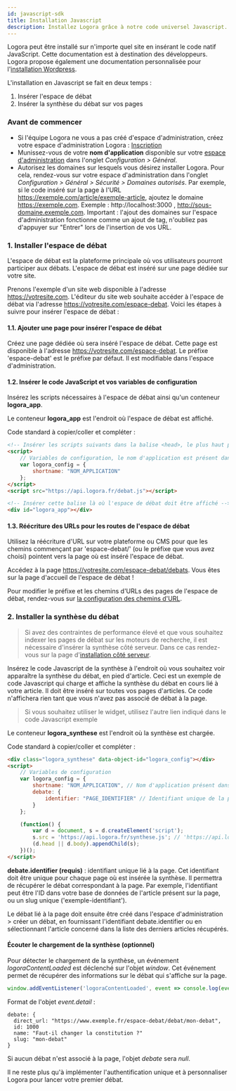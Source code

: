 ```yaml
---
id: javascript-sdk
title: Installation Javascript
description: Installez Logora grâce à notre code universel Javascript.
---
```


Logora peut être installé sur n'importe quel site en insérant le code natif JavaScript. Cette documentation est à destination des développeurs. Logora propose également une documentation personnalisée pour l'[installation Wordpress](installation/wordpress).

L'installation en Javascript se fait en deux temps :
1. Insérer l'espace de débat 
2. Insérer la synthèse du débat sur vos pages
	 
### Avant de commencer 

- Si l'équipe Logora ne vous a pas créé d'espace d'administration, créez votre espace d'administration Logora : [Inscription](https://logora.fr/signup)
- Munissez-vous de votre **nom d'application** disponible sur votre [espace d'administration](https://admin.logora.fr) dans l'onglet *Configuration > Général*.
- Autorisez les domaines sur lesquels vous désirez installer Logora. Pour cela, rendez-vous sur votre espace d'administration dans l'onglet *Configuration > Général > Sécurité > Domaines autorisés*. Par exemple, si le code inséré sur la page à l'URL https://exemple.com/article/exemple-article, ajoutez le domaine https://exemple.com. Exemple : http://localhost:3000 , http://sous-domaine.exemple.com.  Important : l'ajout des domaines sur l'espace d'administration fonctionne comme un ajout de tag, n'oubliez pas d'appuyer sur "Entrer" lors de l'insertion de vos URL.

### 1. Installer l'espace de débat 


L'espace de débat est la plateforme principale où vos utilisateurs pourront participer aux débats. L'espace de débat est inséré sur une page dédiée sur votre site. 


Prenons l'exemple d'un site web disponible à l'adresse https://votresite.com. L'éditeur du site web souhaite accéder à l'espace de débat via l'adresse https://votresite.com/espace-debat. Voici les étapes à suivre pour insérer l'espace de débat :

#### 1.1. Ajouter une page pour insérer l'espace de débat


Créez une page dédiée où sera inséré l'espace de débat. Cette page est disponible à l'adresse https://votresite.com/espace-debat. Le préfixe 'espace-debat' est le préfixe par défaut. Il est modifiable dans l'espace d'administration.


#### 1.2. Insérer le code JavaScript et vos variables de configuration


Insérez les scripts nécessaires à l'espace de débat ainsi qu'un conteneur **logora_app**. 

Le conteneur **logora_app** est l'endroit où l'espace de débat est affiché.

Code standard à copier/coller et compléter : 

```html
<!-- Insérer les scripts suivants dans la balise <head>, le plus haut possible dans la page -->
<script>
    // Variables de configuration, le nom d'application est présent dans votre espace d'administration
    var logora_config = {
        shortname: "NOM_APPLICATION"
    };
</script>
<script src="https://api.logora.fr/debat.js"></script>
```

```html
<!-- Insérer cette balise là où l'espace de débat doit être affiché -->
<div id="logora_app"></div>
```

#### 1.3. Réécriture des URLs pour les routes de l'espace de débat


Utilisez la réécriture d'URL sur votre plateforme ou CMS pour que les chemins commençant par 'espace-debat/' (ou le préfixe que vous avez choisi) pointent vers la page où est inséré l'espace de débat.


Accédez à la page https://votresite.com/espace-debat/debats. Vous êtes sur la page d'accueil de l'espace de débat !


Pour modifier le préfixe et les chemins d'URLs des pages de l'espace de débat, rendez-vous sur [la configuration des chemins d'URL](configuration/routes.md).



### 2. Installer la synthèse du débat 

> Si avez des contraintes de performance élevé et que vous souhaitez indexer les pages de débat sur les moteurs de recherche, il est nécessaire d'insérer la synthèse côté serveur. Dans ce cas rendez-vous sur la page d'[installation côté serveur](installation/api.md).

Insérez le code Javascript de la synthèse à l'endroit où vous souhaitez voir apparaître la synthèse du débat, en pied d'article. Ceci est un exemple de code Javascript qui charge et affiche la synthèse du débat en cours lié à votre article. Il doit être inséré sur toutes vos pages d'articles. Ce code n'affichera rien tant que vous n'avez pas associé de débat à la page.

> Si vous souhaitez utiliser le widget, utilisez l'autre lien indiqué dans le code Javascript exemple

Le conteneur **logora_synthese** est l'endroit où la synthèse est chargée.

Code standard à copier/coller et compléter :

```html
<div class="logora_synthese" data-object-id="logora_config"></div>
<script>
    // Variables de configuration
    var logora_config = {
        shortname: "NOM_APPLICATION", // Nom d'application présent dans votre espace d'administration
        debate: {
            identifier: "PAGE_IDENTIFIER" // Identifiant unique de la page
        }
    };

    (function() {
        var d = document, s = d.createElement('script');
        s.src = 'https://api.logora.fr/synthese.js'; // 'https://api.logora.fr/widget.js' pour le widget
        (d.head || d.body).appendChild(s);
    })();
</script>
```

**debate.identifier (requis)** : identifiant unique lié à la page. Cet identifiant doit être unique pour chaque page où est insérée la synthèse. Il permettra de récupérer le débat correspondant à la page. Par exemple, l'identifiant peut être l'ID dans votre base de données de l'article présent sur la page, ou un slug unique ('exemple-identifiant').


Le débat lié à la page doit ensuite être créé dans l'espace d'administration > créer un débat, en fournissant l'identifiant debate.identifier ou en sélectionnant l'article concerné dans la liste des derniers articles récupérés. 


#### Écouter le chargement de la synthèse (optionnel)

Pour détecter le chargement de la synthèse, un événement _logoraContentLoaded_ est déclenché sur l'objet _window_.
Cet événement permet de récupérer des informations sur le débat qui s'affiche sur la page.

```javascript
window.addEventListener('logoraContentLoaded', event => console.log(event.detail));
```
Format de l'objet _event.detail_ :
```
debate: {
  direct_url: "https://www.exemple.fr/espace-debat/debat/mon-debat",
  id: 1000
  name: "Faut-il changer la constitution ?"
  slug: "mon-debat"
}
```
Si aucun débat n'est associé à la page, l'objet _debate_ sera _null_.


Il ne reste plus qu'à implémenter l'authentification unique et à personnaliser Logora pour lancer votre premier débat. 

